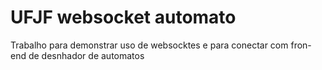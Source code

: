 # UFJF websocket automato

Trabalho para demonstrar uso de websocktes e para conectar com fron-end de desnhador de automatos